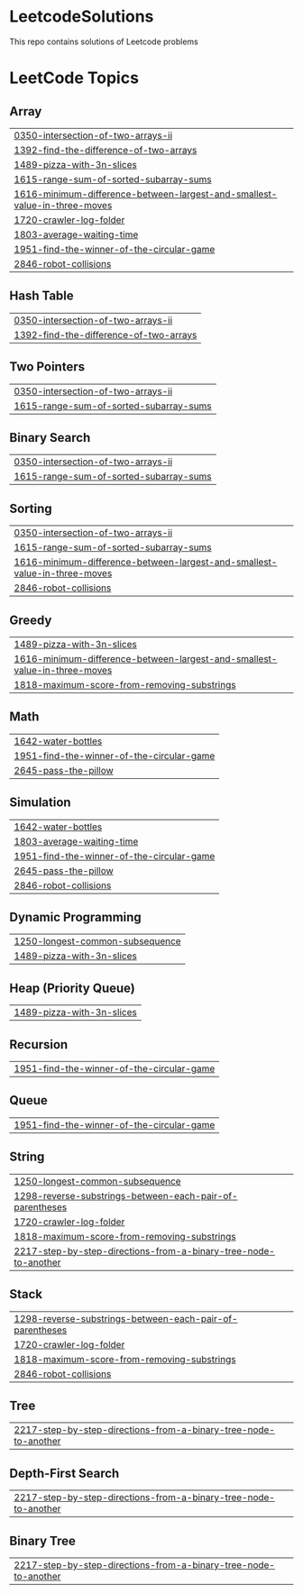 # LeetcodeSolutions
This repo contains solutions of Leetcode problems

<!---LeetCode Topics Start-->
# LeetCode Topics
## Array
|  |
| ------- |
| [0350-intersection-of-two-arrays-ii](https://github.com/snehaagrawal14/Leetcode_Solutions/tree/master/0350-intersection-of-two-arrays-ii) |
| [1392-find-the-difference-of-two-arrays](https://github.com/snehaagrawal14/Leetcode_Solutions/tree/master/1392-find-the-difference-of-two-arrays) |
| [1489-pizza-with-3n-slices](https://github.com/snehaagrawal14/Leetcode_Solutions/tree/master/1489-pizza-with-3n-slices) |
| [1615-range-sum-of-sorted-subarray-sums](https://github.com/snehaagrawal14/Leetcode_Solutions/tree/master/1615-range-sum-of-sorted-subarray-sums) |
| [1616-minimum-difference-between-largest-and-smallest-value-in-three-moves](https://github.com/snehaagrawal14/Leetcode_Solutions/tree/master/1616-minimum-difference-between-largest-and-smallest-value-in-three-moves) |
| [1720-crawler-log-folder](https://github.com/snehaagrawal14/Leetcode_Solutions/tree/master/1720-crawler-log-folder) |
| [1803-average-waiting-time](https://github.com/snehaagrawal14/Leetcode_Solutions/tree/master/1803-average-waiting-time) |
| [1951-find-the-winner-of-the-circular-game](https://github.com/snehaagrawal14/Leetcode_Solutions/tree/master/1951-find-the-winner-of-the-circular-game) |
| [2846-robot-collisions](https://github.com/snehaagrawal14/Leetcode_Solutions/tree/master/2846-robot-collisions) |
## Hash Table
|  |
| ------- |
| [0350-intersection-of-two-arrays-ii](https://github.com/snehaagrawal14/Leetcode_Solutions/tree/master/0350-intersection-of-two-arrays-ii) |
| [1392-find-the-difference-of-two-arrays](https://github.com/snehaagrawal14/Leetcode_Solutions/tree/master/1392-find-the-difference-of-two-arrays) |
## Two Pointers
|  |
| ------- |
| [0350-intersection-of-two-arrays-ii](https://github.com/snehaagrawal14/Leetcode_Solutions/tree/master/0350-intersection-of-two-arrays-ii) |
| [1615-range-sum-of-sorted-subarray-sums](https://github.com/snehaagrawal14/Leetcode_Solutions/tree/master/1615-range-sum-of-sorted-subarray-sums) |
## Binary Search
|  |
| ------- |
| [0350-intersection-of-two-arrays-ii](https://github.com/snehaagrawal14/Leetcode_Solutions/tree/master/0350-intersection-of-two-arrays-ii) |
| [1615-range-sum-of-sorted-subarray-sums](https://github.com/snehaagrawal14/Leetcode_Solutions/tree/master/1615-range-sum-of-sorted-subarray-sums) |
## Sorting
|  |
| ------- |
| [0350-intersection-of-two-arrays-ii](https://github.com/snehaagrawal14/Leetcode_Solutions/tree/master/0350-intersection-of-two-arrays-ii) |
| [1615-range-sum-of-sorted-subarray-sums](https://github.com/snehaagrawal14/Leetcode_Solutions/tree/master/1615-range-sum-of-sorted-subarray-sums) |
| [1616-minimum-difference-between-largest-and-smallest-value-in-three-moves](https://github.com/snehaagrawal14/Leetcode_Solutions/tree/master/1616-minimum-difference-between-largest-and-smallest-value-in-three-moves) |
| [2846-robot-collisions](https://github.com/snehaagrawal14/Leetcode_Solutions/tree/master/2846-robot-collisions) |
## Greedy
|  |
| ------- |
| [1489-pizza-with-3n-slices](https://github.com/snehaagrawal14/Leetcode_Solutions/tree/master/1489-pizza-with-3n-slices) |
| [1616-minimum-difference-between-largest-and-smallest-value-in-three-moves](https://github.com/snehaagrawal14/Leetcode_Solutions/tree/master/1616-minimum-difference-between-largest-and-smallest-value-in-three-moves) |
| [1818-maximum-score-from-removing-substrings](https://github.com/snehaagrawal14/Leetcode_Solutions/tree/master/1818-maximum-score-from-removing-substrings) |
## Math
|  |
| ------- |
| [1642-water-bottles](https://github.com/snehaagrawal14/Leetcode_Solutions/tree/master/1642-water-bottles) |
| [1951-find-the-winner-of-the-circular-game](https://github.com/snehaagrawal14/Leetcode_Solutions/tree/master/1951-find-the-winner-of-the-circular-game) |
| [2645-pass-the-pillow](https://github.com/snehaagrawal14/Leetcode_Solutions/tree/master/2645-pass-the-pillow) |
## Simulation
|  |
| ------- |
| [1642-water-bottles](https://github.com/snehaagrawal14/Leetcode_Solutions/tree/master/1642-water-bottles) |
| [1803-average-waiting-time](https://github.com/snehaagrawal14/Leetcode_Solutions/tree/master/1803-average-waiting-time) |
| [1951-find-the-winner-of-the-circular-game](https://github.com/snehaagrawal14/Leetcode_Solutions/tree/master/1951-find-the-winner-of-the-circular-game) |
| [2645-pass-the-pillow](https://github.com/snehaagrawal14/Leetcode_Solutions/tree/master/2645-pass-the-pillow) |
| [2846-robot-collisions](https://github.com/snehaagrawal14/Leetcode_Solutions/tree/master/2846-robot-collisions) |
## Dynamic Programming
|  |
| ------- |
| [1250-longest-common-subsequence](https://github.com/snehaagrawal14/Leetcode_Solutions/tree/master/1250-longest-common-subsequence) |
| [1489-pizza-with-3n-slices](https://github.com/snehaagrawal14/Leetcode_Solutions/tree/master/1489-pizza-with-3n-slices) |
## Heap (Priority Queue)
|  |
| ------- |
| [1489-pizza-with-3n-slices](https://github.com/snehaagrawal14/Leetcode_Solutions/tree/master/1489-pizza-with-3n-slices) |
## Recursion
|  |
| ------- |
| [1951-find-the-winner-of-the-circular-game](https://github.com/snehaagrawal14/Leetcode_Solutions/tree/master/1951-find-the-winner-of-the-circular-game) |
## Queue
|  |
| ------- |
| [1951-find-the-winner-of-the-circular-game](https://github.com/snehaagrawal14/Leetcode_Solutions/tree/master/1951-find-the-winner-of-the-circular-game) |
## String
|  |
| ------- |
| [1250-longest-common-subsequence](https://github.com/snehaagrawal14/Leetcode_Solutions/tree/master/1250-longest-common-subsequence) |
| [1298-reverse-substrings-between-each-pair-of-parentheses](https://github.com/snehaagrawal14/Leetcode_Solutions/tree/master/1298-reverse-substrings-between-each-pair-of-parentheses) |
| [1720-crawler-log-folder](https://github.com/snehaagrawal14/Leetcode_Solutions/tree/master/1720-crawler-log-folder) |
| [1818-maximum-score-from-removing-substrings](https://github.com/snehaagrawal14/Leetcode_Solutions/tree/master/1818-maximum-score-from-removing-substrings) |
| [2217-step-by-step-directions-from-a-binary-tree-node-to-another](https://github.com/snehaagrawal14/Leetcode_Solutions/tree/master/2217-step-by-step-directions-from-a-binary-tree-node-to-another) |
## Stack
|  |
| ------- |
| [1298-reverse-substrings-between-each-pair-of-parentheses](https://github.com/snehaagrawal14/Leetcode_Solutions/tree/master/1298-reverse-substrings-between-each-pair-of-parentheses) |
| [1720-crawler-log-folder](https://github.com/snehaagrawal14/Leetcode_Solutions/tree/master/1720-crawler-log-folder) |
| [1818-maximum-score-from-removing-substrings](https://github.com/snehaagrawal14/Leetcode_Solutions/tree/master/1818-maximum-score-from-removing-substrings) |
| [2846-robot-collisions](https://github.com/snehaagrawal14/Leetcode_Solutions/tree/master/2846-robot-collisions) |
## Tree
|  |
| ------- |
| [2217-step-by-step-directions-from-a-binary-tree-node-to-another](https://github.com/snehaagrawal14/Leetcode_Solutions/tree/master/2217-step-by-step-directions-from-a-binary-tree-node-to-another) |
## Depth-First Search
|  |
| ------- |
| [2217-step-by-step-directions-from-a-binary-tree-node-to-another](https://github.com/snehaagrawal14/Leetcode_Solutions/tree/master/2217-step-by-step-directions-from-a-binary-tree-node-to-another) |
## Binary Tree
|  |
| ------- |
| [2217-step-by-step-directions-from-a-binary-tree-node-to-another](https://github.com/snehaagrawal14/Leetcode_Solutions/tree/master/2217-step-by-step-directions-from-a-binary-tree-node-to-another) |
<!---LeetCode Topics End-->